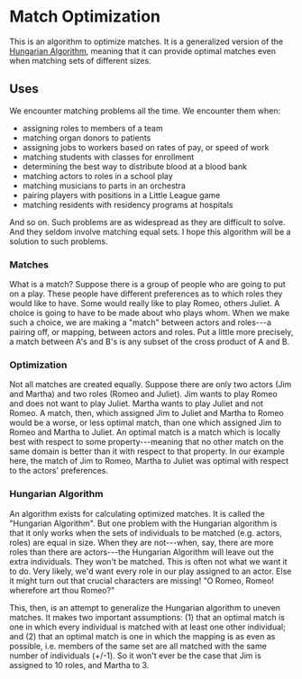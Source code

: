 # Match Optimization

This is an algorithm to optimize matches. It is a generalized version of the [Hungarian Algorithm](http://en.wikipedia.org/wiki/Hungarian_algorithm), meaning that it can provide optimal matches even when matching sets of different sizes.

## Uses
We encounter matching problems all the time. We encounter them when:
- assigning roles to members of a team
- matching organ donors to patients
- assigning jobs to workers based on rates of pay, or speed of work
- matching students with classes for enrollment
- determining the best way to distribute blood at a blood bank
- matching actors to roles in a school play
- matching musicians to parts in an orchestra
- pairing players with positions in a Little League game
- matching residents with residency programs at hospitals

And so on. Such problems are as widespread as they are difficult to solve. And they seldom involve matching equal sets. I hope this algorithm will be a solution to such problems.

### Matches
What is a match? Suppose there is a group of people who are going to put on a play. These people have different preferences as to which roles they would like to have. Some would really like to play Romeo, others Juliet. A choice is going to have to be made about who plays whom. When we make such a choice, we are making a "match" between actors and roles---a pairing off, or mapping, between actors and roles. Put a little more precisely, a match between A's and B's is any subset of the cross product of A and B.

### Optimization
Not all matches are created equally. Suppose there are only two actors (Jim and Martha) and two roles (Romeo and Juliet). Jim wants to play Romeo and does not want to play Juliet. Martha wants to play Juliet and not Romeo. A match, then, which assigned Jim to Juliet and Martha to Romeo would be a worse, or less optimal match, than one which assigned Jim to Romeo and Martha to Juliet. An optimal match is a match which is locally best with respect to some property---meaning that no other match on the same domain is better than it with respect to that property. In our example here, the match of Jim to Romeo, Martha to Juliet was optimal with respect to the actors' preferences.

### Hungarian Algorithm
An algorithm exists for calculating optimized matches. It is called the "Hungarian Algorithm". But one problem with the Hungarian algorithm is that it only works when the sets of individuals to be matched (e.g. actors, roles) are equal in size. When they are not---when, say, there are more roles than there are actors---the Hungarian Algorithm will leave out the extra individuals. They won't be matched. This is often not what we want it to do. Very likely, we'd want every role in our play assigned to an actor. Else it might turn out that crucial characters are missing! "O Romeo, Romeo! wherefore art thou Romeo?"

This, then, is an attempt to generalize the Hungarian algorithm to uneven matches. It makes two important assumptions: (1) that an optimal match is one in which every individual is matched with at least one other individual; and (2) that an optimal match is one in which the mapping is as even as possible, i.e. members of the same set are all matched with the same number of individuals (+/-1). So it won't ever be the case that Jim is assigned to 10 roles, and Martha to 3.